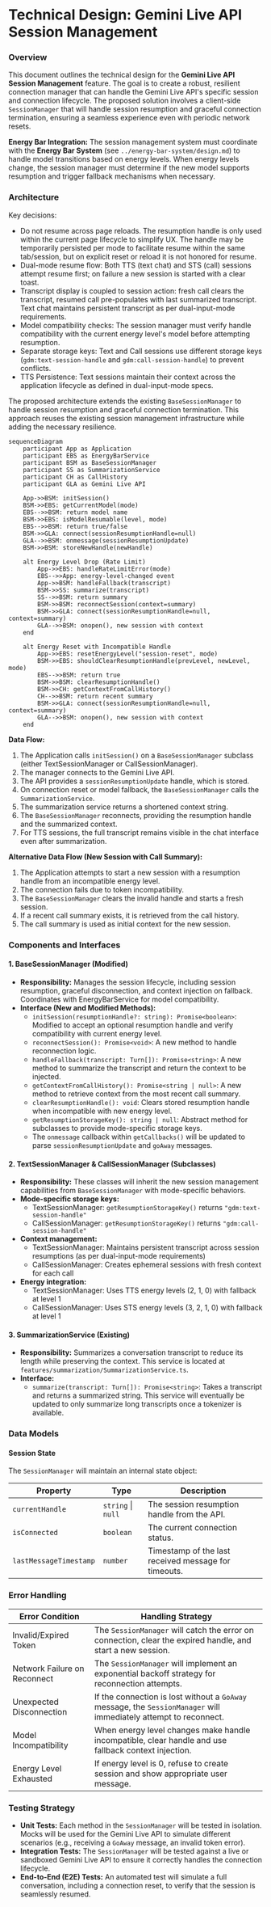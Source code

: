 # Technical Design: Gemini Live API Session Management

### Overview

This document outlines the technical design for the **Gemini Live API Session Management** feature. The goal is to create a robust, resilient connection manager that can handle the Gemini Live API's specific session and connection lifecycle. The proposed solution involves a client-side `SessionManager` that will handle session resumption and graceful connection termination, ensuring a seamless experience even with periodic network resets.

**Energy Bar Integration:** The session management system must coordinate with the **Energy Bar System** (see `../energy-bar-system/design.md`) to handle model transitions based on energy levels. When energy levels change, the session manager must determine if the new model supports resumption and trigger fallback mechanisms when necessary.

### Architecture

Key decisions:
- Do not resume across page reloads. The resumption handle is only used within the current page lifecycle to simplify UX. The handle may be temporarily persisted per mode to facilitate resume within the same tab/session, but on explicit reset or reload it is not honored for resume.
- Dual-mode resume flow: Both TTS (text chat) and STS (call) sessions attempt resume first; on failure a new session is started with a clear toast.
- Transcript display is coupled to session action: fresh call clears the transcript, resumed call pre-populates with last summarized transcript. Text chat maintains persistent transcript as per dual-input-mode requirements.
- Model compatibility checks: The session manager must verify handle compatibility with the current energy level's model before attempting resumption.
- Separate storage keys: Text and Call sessions use different storage keys (`gdm:text-session-handle` and `gdm:call-session-handle`) to prevent conflicts.
- TTS Persistence: Text sessions maintain their context across the application lifecycle as defined in dual-input-mode specs.


The proposed architecture extends the existing `BaseSessionManager` to handle session resumption and graceful connection termination. This approach reuses the existing session management infrastructure while adding the necessary resilience.

```mermaid
sequenceDiagram
    participant App as Application
    participant EBS as EnergyBarService
    participant BSM as BaseSessionManager
    participant SS as SummarizationService
    participant CH as CallHistory
    participant GLA as Gemini Live API

    App->>BSM: initSession()
    BSM->>EBS: getCurrentModel(mode)
    EBS-->>BSM: return model name
    BSM->>EBS: isModelResumable(level, mode)
    EBS-->>BSM: return true/false
    BSM->>GLA: connect(sessionResumptionHandle=null)
    GLA-->>BSM: onmessage(sessionResumptionUpdate)
    BSM->>BSM: storeNewHandle(newHandle)
    
    alt Energy Level Drop (Rate Limit)
        App->>EBS: handleRateLimitError(mode)
        EBS-->>App: energy-level-changed event
        App->>BSM: handleFallback(transcript)
        BSM->>SS: summarize(transcript)
        SS-->>BSM: return summary
        BSM->>BSM: reconnectSession(context=summary)
        BSM->>GLA: connect(sessionResumptionHandle=null, context=summary)
        GLA-->>BSM: onopen(), new session with context
    end
    
    alt Energy Reset with Incompatible Handle
        App->>EBS: resetEnergyLevel("session-reset", mode)
        BSM->>EBS: shouldClearResumptionHandle(prevLevel, newLevel, mode)
        EBS-->>BSM: return true
        BSM->>BSM: clearResumptionHandle()
        BSM->>CH: getContextFromCallHistory()
        CH-->>BSM: return recent summary
        BSM->>GLA: connect(sessionResumptionHandle=null, context=summary)
        GLA-->>BSM: onopen(), new session with context
    end
```

**Data Flow:**
1.  The Application calls `initSession()` on a `BaseSessionManager` subclass (either TextSessionManager or CallSessionManager).
2.  The manager connects to the Gemini Live API.
3.  The API provides a `sessionResumptionUpdate` handle, which is stored.
4.  On connection reset or model fallback, the `BaseSessionManager` calls the `SummarizationService`.
5.  The summarization service returns a shortened context string.
6.  The `BaseSessionManager` reconnects, providing the resumption handle and the summarized context.
7.  For TTS sessions, the full transcript remains visible in the chat interface even after summarization.

**Alternative Data Flow (New Session with Call Summary):**
1.  The Application attempts to start a new session with a resumption handle from an incompatible energy level.
2.  The connection fails due to token incompatibility.
3.  The `BaseSessionManager` clears the invalid handle and starts a fresh session.
4.  If a recent call summary exists, it is retrieved from the call history.
5.  The call summary is used as initial context for the new session.

### Components and Interfaces

#### 1. BaseSessionManager (Modified)
*   **Responsibility:** Manages the session lifecycle, including session resumption, graceful disconnection, and context injection on fallback. Coordinates with EnergyBarService for model compatibility.
*   **Interface (New and Modified Methods):**
    *   `initSession(resumptionHandle?: string): Promise<boolean>`: Modified to accept an optional resumption handle and verify compatibility with current energy level.
    *   `reconnectSession(): Promise<void>`: A new method to handle reconnection logic.
    *   `handleFallback(transcript: Turn[]): Promise<string>`: A new method to summarize the transcript and return the context to be injected.
    *   `getContextFromCallHistory(): Promise<string | null>`: A new method to retrieve context from the most recent call summary.
    *   `clearResumptionHandle(): void`: Clears stored resumption handle when incompatible with new energy level.
    *   `getResumptionStorageKey(): string | null`: Abstract method for subclasses to provide mode-specific storage keys.
    *   The `onmessage` callback within `getCallbacks()` will be updated to parse `sessionResumptionUpdate` and `goAway` messages.

#### 2. TextSessionManager & CallSessionManager (Subclasses)
*   **Responsibility:** These classes will inherit the new session management capabilities from `BaseSessionManager` with mode-specific behaviors.
*   **Mode-specific storage keys:**
    *   TextSessionManager: `getResumptionStorageKey()` returns `"gdm:text-session-handle"`
    *   CallSessionManager: `getResumptionStorageKey()` returns `"gdm:call-session-handle"`
*   **Context management:**
    *   TextSessionManager: Maintains persistent transcript across session resumptions (as per dual-input-mode requirements)
    *   CallSessionManager: Creates ephemeral sessions with fresh context for each call
*   **Energy integration:**
    *   TextSessionManager: Uses TTS energy levels (2, 1, 0) with fallback at level 1
    *   CallSessionManager: Uses STS energy levels (3, 2, 1, 0) with fallback at level 1

#### 3. SummarizationService (Existing)
*   **Responsibility:** Summarizes a conversation transcript to reduce its length while preserving the context. This service is located at `features/summarization/SummarizationService.ts`.
*   **Interface:**
    *   `summarize(transcript: Turn[]): Promise<string>`: Takes a transcript and returns a summarized string. This service will eventually be updated to only summarize long transcripts once a tokenizer is available.

### Data Models

#### Session State
The `SessionManager` will maintain an internal state object:

| Property                | Type          | Description                                         |
|-------------------------|---------------|-----------------------------------------------------|
| `currentHandle`         | `string` \| `null` | The session resumption handle from the API.         |
| `isConnected`           | `boolean`     | The current connection status.                      |
| `lastMessageTimestamp`  | `number`      | Timestamp of the last received message for timeouts. |

### Error Handling

| Error Condition              | Handling Strategy                                                                                             |
|------------------------------|---------------------------------------------------------------------------------------------------------------|
| Invalid/Expired Token        | The `SessionManager` will catch the error on connection, clear the expired handle, and start a new session.   |
| Network Failure on Reconnect | The `SessionManager` will implement an exponential backoff strategy for reconnection attempts.                |
| Unexpected Disconnection     | If the connection is lost without a `GoAway` message, the `SessionManager` will immediately attempt to reconnect. |
| Model Incompatibility        | When energy level changes make handle incompatible, clear handle and use fallback context injection.          |
| Energy Level Exhausted       | If energy level is 0, refuse to create session and show appropriate user message.                             |

### Testing Strategy

*   **Unit Tests:** Each method in the `SessionManager` will be tested in isolation. Mocks will be used for the Gemini Live API to simulate different scenarios (e.g., receiving a `GoAway` message, an invalid token error).
*   **Integration Tests:** The `SessionManager` will be tested against a live or sandboxed Gemini Live API to ensure it correctly handles the connection lifecycle.
*   **End-to-End (E2E) Tests:** An automated test will simulate a full conversation, including a connection reset, to verify that the session is seamlessly resumed.